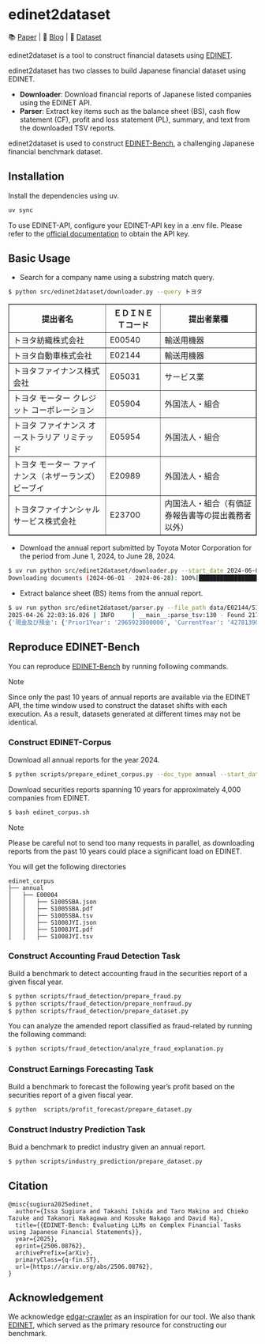 # edinet2dataset
📚 [Paper](https://arxiv.org/abs/2506.08762) | 📝 [Blog](https://sakana.ai/edinet-bench/) | 📁 [Dataset](https://huggingface.co/datasets/SakanaAI/EDINET-Bench)

edinet2dataset is a tool to construct financial datasets using [EDINET](https://disclosure2.edinet-fsa.go.jp). 

edinet2dataset has two classes to build Japanese financial dataset using EDINET.
- **Downloader**: Download financial reports of Japanese listed companies using the EDINET API.
- **Parser**: Extract key items such as the balance sheet (BS), cash flow statement (CF), profit and loss statement (PL), summary, and text from the downloaded TSV reports.


edinet2dataset is used to construct [EDINET-Bench](https://huggingface.co/datasets/SakanaAI/EDINET-Bench), a challenging Japanese financial benchmark dataset.

## Installation

Install the dependencies using uv.
```bash
uv sync
```

To use EDINET-API, configure your EDINET-API key in a .env file.
Please refer to the [official documentation](https://disclosure2dl.edinet-fsa.go.jp/guide/static/disclosure/WZEK0110.html) to obtain the API key.

## Basic Usage

- Search for a company name using a substring match query.
  
```bash
$ python src/edinet2dataset/downloader.py --query トヨタ
```
<table border="1" cellspacing="0" cellpadding="5">
  <thead>
    <tr>
      <th>提出者名</th>
      <th>ＥＤＩＮＥＴコード</th>
      <th>提出者業種</th>
    </tr>
  </thead>
  <tbody>
    <tr>
      <td>トヨタ紡織株式会社</td>
      <td>E00540</td>
      <td>輸送用機器</td>
    </tr>
    <tr>
      <td>トヨタ自動車株式会社</td>
      <td>E02144</td>
      <td>輸送用機器</td>
    </tr>
    <tr>
      <td>トヨタファイナンス株式会社</td>
      <td>E05031</td>
      <td>サービス業</td>
    </tr>
    <tr>
      <td>トヨタ モーター クレジット コーポレーション</td>
      <td>E05904</td>
      <td>外国法人・組合</td>
    </tr>
    <tr>
      <td>トヨタ ファイナンス オーストラリア リミテッド</td>
      <td>E05954</td>
      <td>外国法人・組合</td>
    </tr>
    <tr>
      <td>トヨタ モーター ファイナンス（ネザーランズ）ビーブイ</td>
      <td>E20989</td>
      <td>外国法人・組合</td>
    </tr>
    <tr>
      <td>トヨタファイナンシャルサービス株式会社</td>
      <td>E23700</td>
      <td>内国法人・組合（有価証券報告書等の提出義務者以外）</td>
    </tr>
  </tbody>
</table>


- Download the annual report submitted by Toyota Motor Corporation for the period from June 1, 2024, to June 28, 2024.

```bash
$ uv run python src/edinet2dataset/downloader.py --start_date 2024-06-01 --end_date 2024-06-28 --company_name "トヨタ自動車株式会社" --doc_type annual  
Downloading documents (2024-06-01 - 2024-06-28): 100%|███████████████████████████████████████████| 28/28 [00:02<00:00,  9.76it/s]
```

- Extract balance sheet (BS) items from the annual report.

```bash
$ uv run python src/edinet2dataset/parser.py --file_path data/E02144/S100TR7I.tsv --category_list BS
2025-04-26 22:03:16.026 | INFO     | __main__:parse_tsv:130 - Found 2179 unique elements in data/E02144/S100TR7I.tsv
{'現金及び預金': {'Prior1Year': '2965923000000', 'CurrentYear': '4278139000000'}, '現金及び現金同等物': {'Prior2Year': '6113655000000', 'Prior1Year': '1403311000000', 'CurrentYear': '9412060000000'}, '売掛金': {'Prior1Year': '1665651000000', 'CurrentYear': '1888956000000'}, '有価証券': {'Prior1Year': '1069082000000', 'CurrentYear': '3938698000000'}, '商品及び製品': {'Prior1Year': '271851000000', 'CurrentYear': '257113000000'}
```


## Reproduce EDINET-Bench

You can reproduce [EDINET-Bench](https://huggingface.co/datasets/SakanaAI/EDINET-Bench) by running following commands. 

> [!NOTE]  
> Since only the past 10 years of annual reports are available via the EDINET API, the time window used to construct the dataset shifts with each execution. As a result, datasets generated at different times may not be identical.
### Construct EDINET-Corpus
Download all annual reports for the year 2024.

```bash
$ python scripts/prepare_edinet_corpus.py --doc_type annual --start_date 2024-01-01 --end_date 2025-01-01
```

Download securities reports spanning 10 years for approximately 4,000 companies from EDINET.
```bash
$ bash edinet_corpus.sh
```

> [!NOTE]
> Please be careful not to send too many requests in parallel, as downloading reports from the past 10 years could place a significant load on EDINET.


You will get the following directories
```
edinet_corpus
├── annual
│   ├── E00004
│   │   ├── S1005SBA.json
│   │   ├── S1005SBA.pdf
│   │   ├── S1005SBA.tsv
│   │   ├── S1008JYI.json
│   │   ├── S1008JYI.pdf
│   │   ├── S1008JYI.tsv
```

### Construct Accounting Fraud Detection Task

Build a benchmark to detect accounting fraud in the securities report of a given fiscal year.
```bash
$ python scripts/fraud_detection/prepare_fraud.py
$ python scripts/fraud_detection/prepare_nonfraud.py
$ python scripts/fraud_detection/prepare_dataset.py
```


You can analyze the amended report classified as fraud-related by running the following command:
```bash
$ python scripts/fraud_detection/analyze_fraud_explanation.py 
```


### Construct Earnings Forecasting Task

Build a benchmark to forecast the following year’s profit based on the securities report of a given fiscal year.
```bash
$ python  scripts/profit_forecast/prepare_dataset.py 
```


### Construct Industry Prediction Task

Buid a benchmark to predict industry given an annual report.
```bash
$ python scripts/industry_prediction/prepare_dataset.py 
```

## Citation
```
@misc{sugiura2025edinet,
  author={Issa Sugiura and Takashi Ishida and Taro Makino and Chieko Tazuke and Takanori Nakagawa and Kosuke Nakago and David Ha},
  title={{EDINET-Bench: Evaluating LLMs on Complex Financial Tasks using Japanese Financial Statements}},
  year={2025},
  eprint={2506.08762},
  archivePrefix={arXiv},
  primaryClass={q-fin.ST},
  url={https://arxiv.org/abs/2506.08762}, 
}
```

## Acknowledgement
We acknowledge [edgar-crawler](https://github.com/lefterisloukas/edgar-crawler) as an inspiration for our tool.
We also thank [EDINET](https://disclosure2.edinet-fsa.go.jp), which served as the primary resource for constructing our benchmark.
